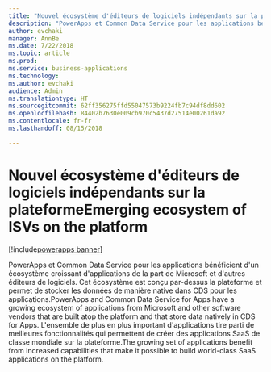 ```yaml
---
title: "Nouvel écosystème d'éditeurs de logiciels indépendants sur la plateforme"
description: "PowerApps et Common Data Service pour les applications bénéficient d'un écosystème croissant d'applications de la part de Microsoft, et d'autres éditeurs de logiciels. Cet écosystème est conçu par-dessus la plateforme."
author: evchaki
manager: AnnBe
ms.date: 7/22/2018
ms.topic: article
ms.prod: 
ms.service: business-applications
ms.technology: 
ms.author: evchaki
audience: Admin
ms.translationtype: HT
ms.sourcegitcommit: 62ff356275ffd55047573b9224fb7c94df8dd602
ms.openlocfilehash: 84402b7630e009cb970c5437d27514e00261da92
ms.contentlocale: fr-fr
ms.lasthandoff: 08/15/2018

---
```

# <a name="emerging-ecosystem-of-isvs-on-the-platform"></a><span data-ttu-id="60bc9-103">Nouvel écosystème d'éditeurs de logiciels indépendants sur la plateforme</span><span class="sxs-lookup"><span data-stu-id="60bc9-103">Emerging ecosystem of ISVs on the platform</span></span>

[!include[powerapps banner](../includes/powerapps.md)]




<span data-ttu-id="60bc9-104">PowerApps et Common Data Service pour les applications bénéficient d'un écosystème croissant d'applications de la part de Microsoft et d'autres éditeurs de logiciels. Cet écosystème est conçu par-dessus la plateforme et permet de stocker les données de manière native dans CDS pour les applications.</span><span class="sxs-lookup"><span data-stu-id="60bc9-104">PowerApps and Common Data Service for Apps have a growing ecosystem of applications from Microsoft and other software vendors that are built atop the platform and that store data natively in CDS for Apps.</span></span> <span data-ttu-id="60bc9-105">L'ensemble de plus en plus important d'applications tire parti de meilleures fonctionnalités qui permettent de créer des applications SaaS de classe mondiale sur la plateforme.</span><span class="sxs-lookup"><span data-stu-id="60bc9-105">The growing set of applications benefit from increased capabilities that make it possible to build world-class SaaS applications on the platform.</span></span> 

